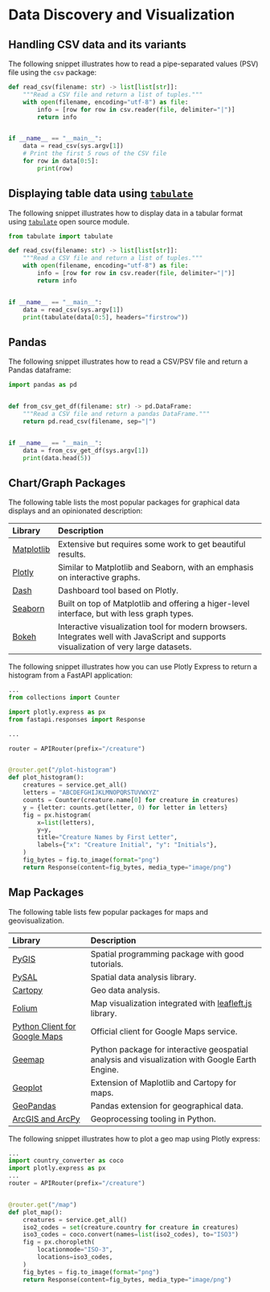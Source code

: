 # Data Discovery and Visualization

## Handling CSV data and its variants

The following snippet illustrates how to read a pipe-separated values (PSV) file using the `csv` package:

```python
def read_csv(filename: str) -> list[list[str]]:
    """Read a CSV file and return a list of tuples."""
    with open(filename, encoding="utf-8") as file:
        info = [row for row in csv.reader(file, delimiter="|")]
        return info


if __name__ == "__main__":
    data = read_csv(sys.argv[1])
    # Print the first 5 rows of the CSV file
    for row in data[0:5]:
        print(row)
```

## Displaying table data using [`tabulate`](https://github.com/astanin/python-tabulate)

The following snippet illustrates how to display data in a tabular format using [`tabulate`](https://github.com/astanin/python-tabulate) open source module.

```python
from tabulate import tabulate

def read_csv(filename: str) -> list[list[str]]:
    """Read a CSV file and return a list of tuples."""
    with open(filename, encoding="utf-8") as file:
        info = [row for row in csv.reader(file, delimiter="|")]
        return info


if __name__ == "__main__":
    data = read_csv(sys.argv[1])
    print(tabulate(data[0:5], headers="firstrow"))
```

## Pandas

The following snippet illustrates how to read a CSV/PSV file and return a Pandas dataframe:

```python
import pandas as pd


def from_csv_get_df(filename: str) -> pd.DataFrame:
    """Read a CSV file and return a pandas DataFrame."""
    return pd.read_csv(filename, sep="|")


if __name__ == "__main__":
    data = from_csv_get_df(sys.argv[1])
    print(data.head(5))
```

## Chart/Graph Packages

The following table lists the most popular packages for graphical data displays and an opinionated description:

| Library | Description |
| :------ | :---------- |
| [Matplotlib](https://matplotlib.org/) | Extensive but requires some work to get beautiful results. |
| [Plotly](https://plotly.com/python/) | Similar to Matplotlib and Seaborn, with an emphasis on interactive graphs. |
| [Dash](https://dash.plotly.com/) | Dashboard tool based on Plotly. |
| [Seaborn](https://seaborn.pydata.org/) | Built on top of Matplotlib and offering a higer-level interface, but with less graph types. |
| [Bokeh](https://bokeh.org/) | Interactive visualization tool for modern browsers.<br>Integrates well with JavaScript and supports visualization of very large datasets. |

The following snippet illustrates how you can use Plotly Express to return a histogram from a FastAPI application:

```python
...
from collections import Counter

import plotly.express as px
from fastapi.responses import Response

...

router = APIRouter(prefix="/creature")


@router.get("/plot-histogram")
def plot_histogram():
    creatures = service.get_all()
    letters = "ABCDEFGHIJKLMNOPQRSTUVWXYZ"
    counts = Counter(creature.name[0] for creature in creatures)
    y = {letter: counts.get(letter, 0) for letter in letters}
    fig = px.histogram(
        x=list(letters),
        y=y,
        title="Creature Names by First Letter",
        labels={"x": "Creature Initial", "y": "Initials"},
    )
    fig_bytes = fig.to_image(format="png")
    return Response(content=fig_bytes, media_type="image/png")
```

## Map Packages

The following table lists few popular packages for maps and geovisualization.

| Library | Description |
| :------ | :---------- |
| [PyGIS](https://pygis.io/docs/a_intro.html) | Spatial programming package with good tutorials. |
| [PySAL](https://pysal.org/) | Spatial data analysis library. |
| [Cartopy](https://scitools.org.uk/cartopy/docs/latest/) | Geo data analysis. |
| [Folium](https://python-visualization.github.io/folium/latest/) | Map visualization integrated with [leafleft.js](https://leafletjs.com/) library. |
| [Python Client for Google Maps](https://github.com/googlemaps/google-maps-services-python) | Official client for Google Maps service. |
| [Geemap](https://geemap.org/) | Python package for interactive geospatial analysis and visualization with Google Earth Engine. |
| [Geoplot](https://residentmario.github.io/geoplot/index.html) | Extension of Maplotlib and Cartopy for maps. |
| [GeoPandas](https://geopandas.org/en/stable/) | Pandas extension for geographical data. |
| [ArcGIS and ArcPy](https://pro.arcgis.com/en/pro-app/latest/arcpy/main/arcgis-pro-arcpy-reference.htm) | Geoprocessing tooling in Python. |

The following snippet illustrates how to plot a geo map using Plotly express:

```python
...
import country_converter as coco
import plotly.express as px
...
router = APIRouter(prefix="/creature")


@router.get("/map")
def plot_map():
    creatures = service.get_all()
    iso2_codes = set(creature.country for creature in creatures)
    iso3_codes = coco.convert(names=list(iso2_codes), to="ISO3")
    fig = px.choropleth(
        locationmode="ISO-3",
        locations=iso3_codes,
    )
    fig_bytes = fig.to_image(format="png")
    return Response(content=fig_bytes, media_type="image/png")
```